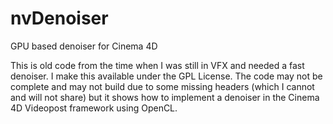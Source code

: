 # nvDenoiser
GPU based denoiser for Cinema 4D

This is old code from the time when I was still in VFX and needed a fast denoiser. I make this available under the GPL License. The code may not be complete and may not build due to some missing headers (which I cannot and will not share) but it shows how to implement a denoiser in the Cinema 4D Videopost framework using OpenCL.
